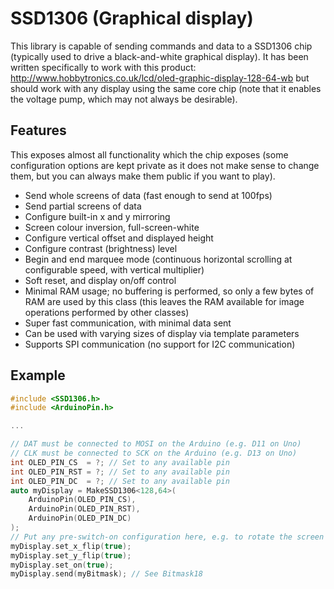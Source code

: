 # SSD1306 (Graphical display)

This library is capable of sending commands and data to a SSD1306 chip
(typically used to drive a black-and-white graphical display). It has been
written specifically to work with this product:
http://www.hobbytronics.co.uk/lcd/oled-graphic-display-128-64-wb but should
work with any display using the same core chip (note that it enables the voltage
pump, which may not always be desirable).

## Features

This exposes almost all functionality which the chip exposes (some configuration
options are kept private as it does not make sense to change them, but you can
always make them public if you want to play).

* Send whole screens of data (fast enough to send at 100fps)
* Send partial screens of data
* Configure built-in x and y mirroring
* Screen colour inversion, full-screen-white
* Configure vertical offset and displayed height
* Configure contrast (brightness) level
* Begin and end marquee mode (continuous horizontal scrolling at configurable
  speed, with vertical multiplier)
* Soft reset, and display on/off control
* Minimal RAM usage; no buffering is performed, so only a few bytes of RAM are
  used by this class (this leaves the RAM available for image operations
  performed by other classes)
* Super fast communication, with minimal data sent
* Can be used with varying sizes of display via template parameters
* Supports SPI communication (no support for I2C communication)

## Example

```cpp
#include <SSD1306.h>
#include <ArduinoPin.h>

...

// DAT must be connected to MOSI on the Arduino (e.g. D11 on Uno)
// CLK must be connected to SCK on the Arduino (e.g. D13 on Uno)
int OLED_PIN_CS  = ?; // Set to any available pin
int OLED_PIN_RST = ?; // Set to any available pin
int OLED_PIN_DC  = ?; // Set to any available pin
auto myDisplay = MakeSSD1306<128,64>(
	ArduinoPin(OLED_PIN_CS),
	ArduinoPin(OLED_PIN_RST),
	ArduinoPin(OLED_PIN_DC)
);
// Put any pre-switch-on configuration here, e.g. to rotate the screen 180:
myDisplay.set_x_flip(true);
myDisplay.set_y_flip(true);
myDisplay.set_on(true);
myDisplay.send(myBitmask); // See Bitmask18
```
